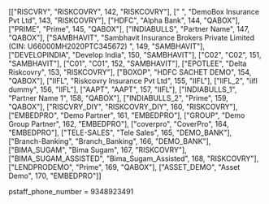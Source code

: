 [["RISCVRY", "RISKCOVRY", 142, "RISKCOVRY"],
 [" ", "DemoBox Insurance Pvt Ltd", 143, "RISKCOVRY"],
 ["HDFC", "Alpha Bank", 144, "QABOX"],
 ["PRIME", "Prime", 145, "QABOX"],
 ["INDIABULLS", "Partner Name", 147, "QABOX"],
 ["SAMBHAVIT", "Sambhavit Insurance Brokers Private Limited (CIN: U66000MH2020PTC345672) ", 149, "SAMBHAVIT"],
 ["DEVELOPINDIA", "Develop India", 150, "SAMBHAVIT"],
 ["C02", "C02", 151, "SAMBHAVIT"],
 ["C01", "C01", 152, "SAMBHAVIT"],
 ["EPOTLEE", "Delta Riskcovry", 153, "RISKCOVRY"],
 ["BOXOP", "HDFC SACHET DEMO", 154, "QABOX"],
 ["IIFL", "Riskcovry Insurance Pvt Ltd", 155, "IIFL"],
 ["IIFL_2", "iifl dummy", 156, "IIFL"],
 ["AAPT", "AAPT", 157, "IIFL"],
 ["INDIABULLS_1", "Partner Name 1", 158, "QABOX"],
 ["INDIABULLS_2", "Prime", 159, "QABOX"],
 ["RISCVRY_DIY", "RISKCOVRY_DIY", 160, "RISKCOVRY"],
 ["EMBEDPRO", "Demo Partner", 161, "EMBEDPRO"],
 ["GROUP", "Demo Group Partner", 162, "EMBEDPRO"],
 ["coverpro", "CoverPro", 164, "EMBEDPRO"],
 ["TELE-SALES", "Tele Sales", 165, "DEMO_BANK"],
 ["Branch-Banking", "Branch_Banking", 166, "DEMO_BANK"],
 ["BIMA_SUGAM", "Bima Sugam", 167, "RISKCOVRY"],
 ["BIMA_SUGAM_ASSISTED", "Bima_Sugam_Assisted", 168, "RISKCOVRY"],
 ["LENDPRODEMO", "Prime", 169, "QABOX"],
 ["ASSET_DEMO", "Asset Demo", 170, "EMBEDPRO"]]




pstaff_phone_number =  9348923491